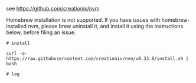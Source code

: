 see https://github.com/creationix/nvm

Homebrew installation is not supported. If you have issues with homebrew-installed nvm, please brew uninstall it, and install it using the instructions below, before filing an issue.

```
# install

curl -o- https://raw.githubusercontent.com/creationix/nvm/v0.33.8/install.sh | bash
```

```
# log
```
